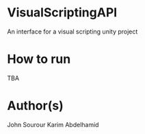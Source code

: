
# VisualScriptingAPI
An interface for a visual scripting unity project  

# How to run 
TBA  

# Author(s) 
John Sourour 
Karim Abdelhamid 
